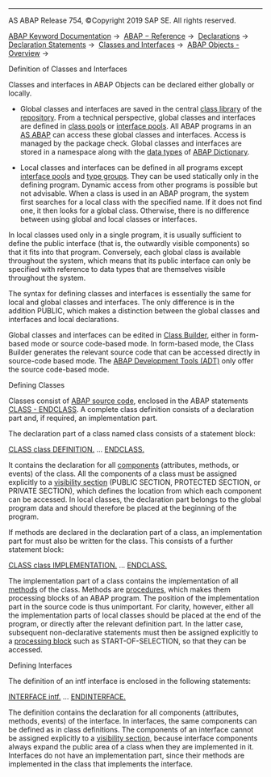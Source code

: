   

* * *

AS ABAP Release 754, ©Copyright 2019 SAP SE. All rights reserved.

[ABAP Keyword Documentation](https://help.sap.com/doc/abapdocu_754_index_htm/7.54/en-US/abenabap.htm) →  [ABAP − Reference](https://help.sap.com/doc/abapdocu_754_index_htm/7.54/en-US/abenabap_reference.htm) →  [Declarations](https://help.sap.com/doc/abapdocu_754_index_htm/7.54/en-US/abendeclarations.htm) →  [Declaration Statements](https://help.sap.com/doc/abapdocu_754_index_htm/7.54/en-US/abenabap_declarations.htm) →  [Classes and Interfaces](https://help.sap.com/doc/abapdocu_754_index_htm/7.54/en-US/abenclasses_and_interfaces.htm) →  [ABAP Objects - Overview](https://help.sap.com/doc/abapdocu_754_index_htm/7.54/en-US/abenabap_objects_oview.htm) → 

Definition of Classes and Interfaces

Classes and interfaces in ABAP Objects can be declared either globally or locally.

-   Global classes and interfaces are saved in the central [class library](https://help.sap.com/doc/abapdocu_754_index_htm/7.54/en-US/abenclass_library_glosry.htm "Glossary Entry") of the [repository](https://help.sap.com/doc/abapdocu_754_index_htm/7.54/en-US/abenrepository_glosry.htm "Glossary Entry"). From a technical perspective, global classes and interfaces are defined in [class pools](https://help.sap.com/doc/abapdocu_754_index_htm/7.54/en-US/abenclass_pool_glosry.htm "Glossary Entry") or [interface pools](https://help.sap.com/doc/abapdocu_754_index_htm/7.54/en-US/abeninterface_pool_glosry.htm "Glossary Entry"). All ABAP programs in an [AS ABAP](https://help.sap.com/doc/abapdocu_754_index_htm/7.54/en-US/abensap_nw_abap_glosry.htm "Glossary Entry") can access these global classes and interfaces. Access is managed by the package check. Global classes and interfaces are stored in a namespace along with the [data types](https://help.sap.com/doc/abapdocu_754_index_htm/7.54/en-US/abendata_type_glosry.htm "Glossary Entry") of [ABAP Dictionary](https://help.sap.com/doc/abapdocu_754_index_htm/7.54/en-US/abenabap_dictionary_glosry.htm "Glossary Entry").

-   Local classes and interfaces can be defined in all programs except [interface pools](https://help.sap.com/doc/abapdocu_754_index_htm/7.54/en-US/abeninterface_pool_glosry.htm "Glossary Entry") and [type groups](https://help.sap.com/doc/abapdocu_754_index_htm/7.54/en-US/abentype_group_1_glosry.htm "Glossary Entry"). They can be used statically only in the defining program. Dynamic access from other programs is possible but not advisable. When a class is used in an ABAP program, the system first searches for a local class with the specified name. If it does not find one, it then looks for a global class. Otherwise, there is no difference between using global and local classes or interfaces.

In local classes used only in a single program, it is usually sufficient to define the public interface (that is, the outwardly visible components) so that it fits into that program. Conversely, each global class is available throughout the system, which means that its public interface can only be specified with reference to data types that are themselves visible throughout the system.

The syntax for defining classes and interfaces is essentially the same for local and global classes and interfaces. The only difference is in the addition PUBLIC, which makes a distinction between the global classes and interfaces and local declarations.

Global classes and interfaces can be edited in [Class Builder](https://help.sap.com/doc/abapdocu_754_index_htm/7.54/en-US/abenclass_builder_glosry.htm "Glossary Entry"), either in form-based mode or source code-based mode. In form-based mode, the Class Builder generates the relevant source code that can be accessed directly in source-code based mode. The [ABAP Development Tools (ADT)](https://help.sap.com/doc/abapdocu_754_index_htm/7.54/en-US/abenadt_glosry.htm "Glossary Entry") only offer the source code-based mode.

Defining Classes

Classes consist of [ABAP source code](https://help.sap.com/doc/abapdocu_754_index_htm/7.54/en-US/abenabap_source_code_glosry.htm "Glossary Entry"), enclosed in the ABAP statements [CLASS - ENDCLASS](https://help.sap.com/doc/abapdocu_754_index_htm/7.54/en-US/abapclass.htm). A complete class definition consists of a declaration part and, if required, an implementation part.

The declaration part of a class named class consists of a statement block:

[CLASS class DEFINITION.](https://help.sap.com/doc/abapdocu_754_index_htm/7.54/en-US/abapclass.htm)
...
[ENDCLASS.](https://help.sap.com/doc/abapdocu_754_index_htm/7.54/en-US/abapendclass.htm)

It contains the declaration for all [components](https://help.sap.com/doc/abapdocu_754_index_htm/7.54/en-US/abenclass_components.htm) (attributes, methods, or events) of the class. All the components of a class must be assigned explicitly to a [visibility section](https://help.sap.com/doc/abapdocu_754_index_htm/7.54/en-US/abenclass_visibility.htm) (PUBLIC SECTION, PROTECTED SECTION, or PRIVATE SECTION), which defines the location from which each component can be accessed. In local classes, the declaration part belongs to the global program data and should therefore be placed at the beginning of the program.

If methods are declared in the declaration part of a class, an implementation part for must also be written for the class. This consists of a further statement block:

[CLASS class IMPLEMENTATION.](https://help.sap.com/doc/abapdocu_754_index_htm/7.54/en-US/abapclass.htm)
...
[ENDCLASS.](https://help.sap.com/doc/abapdocu_754_index_htm/7.54/en-US/abapendclass.htm)

The implementation part of a class contains the implementation of all [methods](https://help.sap.com/doc/abapdocu_754_index_htm/7.54/en-US/abenmethod_glosry.htm "Glossary Entry") of the class. Methods are [procedures](https://help.sap.com/doc/abapdocu_754_index_htm/7.54/en-US/abenprocedure_glosry.htm "Glossary Entry"), which makes them processing blocks of an ABAP program. The position of the implementation part in the source code is thus unimportant. For clarity, however, either all the implementation parts of local classes should be placed at the end of the program, or directly after the relevant definition part. In the latter case, subsequent non-declarative statements must then be assigned explicitly to a [processing block](https://help.sap.com/doc/abapdocu_754_index_htm/7.54/en-US/abenprocessing_block_glosry.htm "Glossary Entry") such as START-OF-SELECTION, so that they can be accessed.

Defining Interfaces

The definition of an intf interface is enclosed in the following statements:

[INTERFACE intf.](https://help.sap.com/doc/abapdocu_754_index_htm/7.54/en-US/abapinterface.htm)
...
[ENDINTERFACE.](https://help.sap.com/doc/abapdocu_754_index_htm/7.54/en-US/abapendinterface.htm)

The definition contains the declaration for all components (attributes, methods, events) of the interface. In interfaces, the same components can be defined as in class definitions. The components of an interface cannot be assigned explicitly to a [visibility section](https://help.sap.com/doc/abapdocu_754_index_htm/7.54/en-US/abenvisibility_section_glosry.htm "Glossary Entry"), because interface components always expand the public area of a class when they are implemented in it. Interfaces do not have an implementation part, since their methods are implemented in the class that implements the interface.